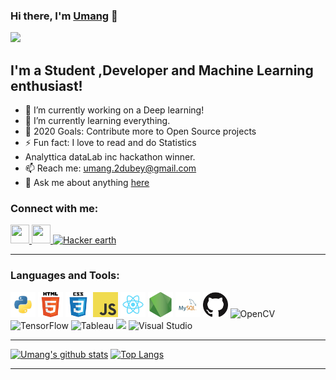 ### Hi there, I'm [Umang](https://github.com/umangdubey) 👋

<img src="https://komarev.com/ghpvc/?username=umangdubey&color=brightgreen&style=plastic" />
</p>

## I'm a Student ,Developer and Machine Learning enthusiast!
- 🔭 I’m currently working on a Deep learning!
- 🌱 I’m currently learning everything.
- 🥅 2020 Goals: Contribute more to Open Source projects
- ⚡ Fun fact: I love to read and do Statistics
- Analyttica dataLab inc hackathon winner.
- 📫 Reach me: [umang.2dubey@gmail.com](mailto:umang.2dubey@gmail.com)
- 💬 Ask me about anything [here](https://github.com/umangdubey/umangdubey/issues)

### Connect with me:

<a href="https://www.linkedin.com/in/umang-dubey-7b1466118/">
  <img height="30"width="30px" src="https://github.com/umangdubey/ReadME_md/blob/master/linkedin.svg" />
</a>


<a href="https://www.hackerrank.com/umang_2dubey">
  <img height="30"width="30px" src="https://github.com/umangdubey/ReadME_md/blob/master/iconfinder_160_Hackerrank_logo_logos_4373234.svg" />
</a>
<a href="https://www.hackerearth.com/@umang.2dubey">                                                                                                                                    
<img height="30" width="30px" alt="Hacker earth" src="https://cdn.clipart.email/ccf18953616be05fd706baf7e5ba59b7_filehackerearth-logopng-wikimedia-commons_1000-1000.png" />
</a>
<br />

<p > 


---
### Languages and Tools:
<p>
<img height="40" alt="Python" src="https://raw.githubusercontent.com/github/explore/80688e429a7d4ef2fca1e82350fe8e3517d3494d/topics/python/python.png"/>
<img height="40" alt="HTML" src="https://raw.githubusercontent.com/github/explore/80688e429a7d4ef2fca1e82350fe8e3517d3494d/topics/html/html.png">
<img height="40" alt="CSS" src="https://raw.githubusercontent.com/github/explore/80688e429a7d4ef2fca1e82350fe8e3517d3494d/topics/css/css.png">
<img height="40" alt="JavaScript" src="https://raw.githubusercontent.com/github/explore/80688e429a7d4ef2fca1e82350fe8e3517d3494d/topics/javascript/javascript.png">
<img height="40" alt="React.js" src="https://raw.githubusercontent.com/github/explore/80688e429a7d4ef2fca1e82350fe8e3517d3494d/topics/react/react.png">
<img height="40" alt="Node.js" src="https://raw.githubusercontent.com/github/explore/80688e429a7d4ef2fca1e82350fe8e3517d3494d/topics/nodejs/nodejs.png">
<img height="40" alt="MySql" src="https://raw.githubusercontent.com/github/explore/5c058a388828bb5fde0bcafd4bc867b5bb3f26f3/topics/mysql/mysql.png">
<img height="40" alt="GitHub" src="https://raw.githubusercontent.com/github/explore/78df643247d429f6cc873026c0622819ad797942/topics/github/github.png"> 
<img height="40" alt="OpenCV" src="https://www.vectorlogo.zone/logos/opencv/opencv-icon.svg">
<img height="40" alt="TensorFlow" src="https://www.vectorlogo.zone/logos/tensorflow/tensorflow-icon.svg">
<img height="40" alt="Tableau" src="https://images.saasworthy.com/tableau_712_logo_1576729815_zg5qw.png">
<img height="35" alte="Matplotlib" src="https://matplotlib.org/_static/logo2_compressed.svg">
<img height="40" alt="Visual Studio" src="https://www.vectorlogo.zone/logos/visualstudio_code/visualstudio_code-icon.svg">
</p>



---
[![Umang's github stats](https://github-readme-stats.vercel.app/api?username=umangdubey&show_icons=true&theme=algolia)](https://github.com/umangdubey/github-readme-stats)
[![Top Langs](https://github-readme-stats.vercel.app/api/top-langs/?username=umangdubey&layout=compact&theme=radical)](https://github.com/umangdubey/github-readme-stats)



---
